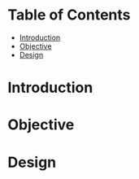 # Table of Contents
- [Introduction](#introduction)
- [Objective](#objective)
- [Design](#design)

# Introduction


# Objective


# Design

